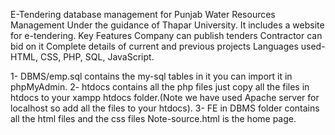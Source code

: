 E-Tendering database management for Punjab Water Resources Management Under the guidance of Thapar University.
It includes a website for e-tendering. 
Key Features Company can publish tenders Contractor can bid on it 
Complete details of current and previous projects 
Languages used-HTML, CSS, PHP, SQL, JavaScript.


1- DBMS/emp.sql contains the my-sql tables in it you can import it in phpMyAdmin.
2- htdocs contains all the php files just copy all the files in htdocs to your xampp htdocs folder.(Note we have used Apache server for localhost so add all the files to your htdocs).
3- FE in DBMS folder contains all the html files and the css files
Note-source.html is the home page.

